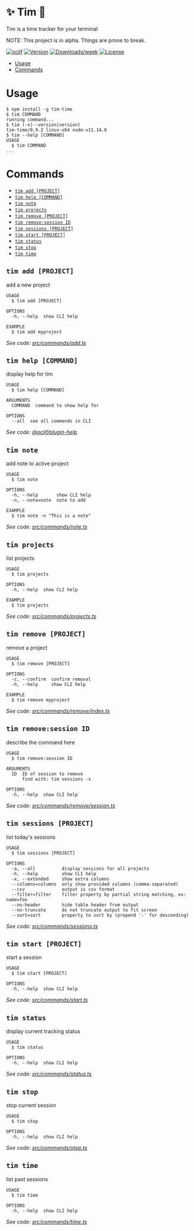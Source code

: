 :sparkles: Tim :memo:
==========

Tim is a time tracker for your terminal

NOTE: This project is in alpha. Things are prone to break.

[![oclif](https://img.shields.io/badge/cli-oclif-brightgreen.svg)](https://oclif.io)
[![Version](https://img.shields.io/npm/v/tim-time.svg)](https://npmjs.org/package/tim-time)
[![Downloads/week](https://img.shields.io/npm/dw/tim-time.svg)](https://npmjs.org/package/tim-time)
[![License](https://img.shields.io/npm/l/tim-time.svg)](https://github.com/epeery/Tim/blob/master/package.json)

<!-- toc -->
* [Usage](#usage)
* [Commands](#commands)
<!-- tocstop -->
# Usage
<!-- usage -->
```sh-session
$ npm install -g tim-time
$ tim COMMAND
running command...
$ tim (-v|--version|version)
tim-time/0.9.2 linux-x64 node-v11.14.0
$ tim --help [COMMAND]
USAGE
  $ tim COMMAND
...
```
<!-- usagestop -->
# Commands
<!-- commands -->
* [`tim add [PROJECT]`](#tim-add-project)
* [`tim help [COMMAND]`](#tim-help-command)
* [`tim note`](#tim-note)
* [`tim projects`](#tim-projects)
* [`tim remove [PROJECT]`](#tim-remove-project)
* [`tim remove:session ID`](#tim-removesession-id)
* [`tim sessions [PROJECT]`](#tim-sessions-project)
* [`tim start [PROJECT]`](#tim-start-project)
* [`tim status`](#tim-status)
* [`tim stop`](#tim-stop)
* [`tim time`](#tim-time)

## `tim add [PROJECT]`

add a new project

```
USAGE
  $ tim add [PROJECT]

OPTIONS
  -h, --help  show CLI help

EXAMPLE
  $ tim add myproject
```

_See code: [src/commands/add.ts](https://github.com/epeery/tim/blob/v0.9.2/src/commands/add.ts)_

## `tim help [COMMAND]`

display help for tim

```
USAGE
  $ tim help [COMMAND]

ARGUMENTS
  COMMAND  command to show help for

OPTIONS
  --all  see all commands in CLI
```

_See code: [@oclif/plugin-help](https://github.com/oclif/plugin-help/blob/v2.1.6/src/commands/help.ts)_

## `tim note`

add note to active project

```
USAGE
  $ tim note

OPTIONS
  -h, --help       show CLI help
  -n, --note=note  note to add

EXAMPLE
  $ tim note -n "This is a note"
```

_See code: [src/commands/note.ts](https://github.com/epeery/tim/blob/v0.9.2/src/commands/note.ts)_

## `tim projects`

list projects

```
USAGE
  $ tim projects

OPTIONS
  -h, --help  show CLI help

EXAMPLE
  $ tim projects
```

_See code: [src/commands/projects.ts](https://github.com/epeery/tim/blob/v0.9.2/src/commands/projects.ts)_

## `tim remove [PROJECT]`

remove a project

```
USAGE
  $ tim remove [PROJECT]

OPTIONS
  -c, --confirm  confirm removal
  -h, --help     show CLI help

EXAMPLE
  $ tim remove myproject
```

_See code: [src/commands/remove/index.ts](https://github.com/epeery/tim/blob/v0.9.2/src/commands/remove/index.ts)_

## `tim remove:session ID`

describe the command here

```
USAGE
  $ tim remove:session ID

ARGUMENTS
  ID  ID of session to remove
      find with: tim sessions -x

OPTIONS
  -h, --help  show CLI help
```

_See code: [src/commands/remove/session.ts](https://github.com/epeery/tim/blob/v0.9.2/src/commands/remove/session.ts)_

## `tim sessions [PROJECT]`

list today's sessions

```
USAGE
  $ tim sessions [PROJECT]

OPTIONS
  -a, --all          display sessions for all projects
  -h, --help         show CLI help
  -x, --extended     show extra columns
  --columns=columns  only show provided columns (comma-separated)
  --csv              output is csv format
  --filter=filter    filter property by partial string matching, ex: name=foo
  --no-header        hide table header from output
  --no-truncate      do not truncate output to fit screen
  --sort=sort        property to sort by (prepend '-' for descending)
```

_See code: [src/commands/sessions.ts](https://github.com/epeery/tim/blob/v0.9.2/src/commands/sessions.ts)_

## `tim start [PROJECT]`

start a session

```
USAGE
  $ tim start [PROJECT]

OPTIONS
  -h, --help  show CLI help
```

_See code: [src/commands/start.ts](https://github.com/epeery/tim/blob/v0.9.2/src/commands/start.ts)_

## `tim status`

display current tracking status

```
USAGE
  $ tim status

OPTIONS
  -h, --help  show CLI help
```

_See code: [src/commands/status.ts](https://github.com/epeery/tim/blob/v0.9.2/src/commands/status.ts)_

## `tim stop`

stop current session

```
USAGE
  $ tim stop

OPTIONS
  -h, --help  show CLI help
```

_See code: [src/commands/stop.ts](https://github.com/epeery/tim/blob/v0.9.2/src/commands/stop.ts)_

## `tim time`

list past sessions

```
USAGE
  $ tim time

OPTIONS
  -h, --help  show CLI help
```

_See code: [src/commands/time.ts](https://github.com/epeery/tim/blob/v0.9.2/src/commands/time.ts)_
<!-- commandsstop -->

